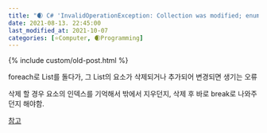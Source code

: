 ```yaml
---
title: "🌒 C# 'InvalidOperationException: Collection was modified; enumeration operation may not execute.'"
date: 2021-08-13. 22:45:00
last_modified_at: 2021-10-07
categories: [⭐Computer, 🌒Programming]
---
```

{% include custom/old-post.html %}

foreach로 List를 돌다가, 그 List의 요소가 삭제되거나 추가되어 변경되면 생기는 오류  

삭제 할 경우 요소의 인덱스를 기억해서 밖에서 지우던지, 삭제 후 바로 break로 나와주던지 해야함.  

[참고](http://devkorea.co.kr/bbs/board.php?bo_table=m03_qna&wr_id=19169&page=9)  
